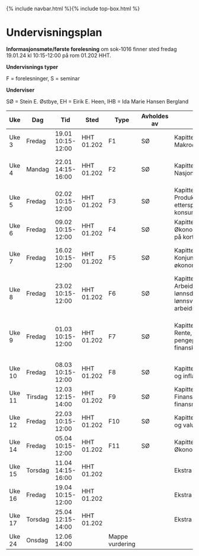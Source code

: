 {% include navbar.html %}{% include top-box.html %}
# Undervisningsplan

**Informasjonsmøte/første forelesning** om sok-1016 finner sted fredag 19.01.24 kl 10:15-12:00 på rom 01.202 HHT.    

**Undervisnings typer**

F = forelesninger, S = seminar

**Underviser**

SØ = Stein E. Østbye, EH = Eirik E. Heen, IHB = Ida Marie Hansen Bergland


| Uke | Dag | Tid | Sted | Type | Avholdes av| Tema | Video | Resurser |
|-----------|---|--------|--------|------------|----------|----------|------|-------|
| Uke 3 | Fredag |19.01 10:15-12:00 | HHT 01.202 | F1 | SØ |Kapittel 1: Makroøkonomi |  [Video](https://vimeo.com/501610409/eea0f3307d){:target="blank"} | |
| Uke 4 | Mandag |22.01 14:15-16:00 | HHT 01.202 | F2 | SØ |Kapittel 2: Nasjonalregnskapet |  [Video del1](https://vimeo.com/501613904/81d7c4e525){:target="blank"}  [Video del2](https://vimeo.com/504638984/efa8a23ab1){:target="blank"} | |
| Uke 5 | Fredag |02.02 10:15-12:00 | HHT 01.202 | F3 | SØ |Kapittel 3-4: Produksjon, tilbud, etterspørsel og konsum |  [Video del1](https://vimeo.com/506599392/df28453a9f){:target="blank"} [Video del2](https://vimeo.com/506890802/860c32c661){:target="blank"}| |
| Uke 6 | Fredag |09.02 10:15-12:00 | HHT 01.202 | F4 | SØ |Kapittel 5: Økonomisk aktivitet på kort sikt |  [Video](https://www.youtube.com/watch?v=M52pOMBhG3Y&ab_channel=ThomasGressnes){:target="blank"} | |
| Uke 7 | Fredag |16.02 10:15-12:00 | HHT 01.202 | F5 | SØ |Kapittel 6: Konjunkturer og økonomisk aktivitet |  [Video del1](https://www.youtube.com/watch?v=D-sqDgVsTz4&ab_channel=ThomasGressnes){:target="blank"} [Video del2](https://www.youtube.com/watch?v=YqR3Heuc-4g&ab_channel=ThomasGressnes){:target="blank"} | |
| Uke 8 | Fredag |23.02 10:15-12:00 | HHT 01.202 | F6 | SØ |Kapittel 7 og 8: Arbeidsmarked, lønnsdannelse, lønnsvekst og arbeidsledighet |  [Video del1](https://www.youtube.com/watch?v=CcYR4bmBnw8&ab_channel=ThomasGressnes){:target="blank"} [Video del2](https://www.youtube.com/watch?v=mSpzll5Vo14&ab_channel=ThomasGressnes){:target="blank"} | |
| Uke 9 | Fredag |01.03 10:15-12:00 | HHT 01.202 | F7 | SØ |Kapittel 9 og 10: Rente, pengepolitikk, og finanskriser |  [Video del1](https://www.youtube.com/watch?v=DeEmBjPoyvA&t=1083s&ab_channel=ThomasGressnes){:target="blank"} [Video del2](https://www.youtube.com/watch?v=WtHeoBtZdII&list=PLBUCAkNzSCdAKBWxZgSz3Rw_Kv9gk6MqC&index=18&t=378s&ab_channel=ThomasGressnes){:target="blank"}  [Video del3](https://www.youtube.com/watch?v=QAe5s51A1b0&list=PLBUCAkNzSCdAKBWxZgSz3Rw_Kv9gk6MqC&index=20&ab_channel=ThomasGressnes){:target="blank"} | |
| Uke 10 | Fredag | 08.03 10:15-12:00 | HHT 01.202 | F8 | SØ |Kapittel 11: Penger og inflasjon |   | |
| Uke 11 | Tirsdag |12.03 12:15-14:00 | HHT 01.202 | F9 | SØ |Kapittel 12-13: Finanspolitikk, finansmarkedet |  [Video](https://www.youtube.com/watch?v=caxVOnL8OnQ&list=PLBUCAkNzSCdAKBWxZgSz3Rw_Kv9gk6MqC&index=21&ab_channel=ThomasGressnes){:target="blank"} | |
| Uke 12 | Fredag |22.03 10:15-12:00 | HHT 01.202 | F10 | SØ |Kapittel 14: Valuta og valutamarked |   | |
| Uke 14 | Fredag |05.04 10:15-12:00 | HHT 01.202 | F11 | SØ | Kapittel 18: Økonomiskvekst |   | |
| Uke 15 | Torsdag |11.04 14:15-16:00 | HHT 01.202 |  |  | Ekstra |   | |
| Uke 16 | Fredag |19.04 10:15-12:00 | HHT 01.202  |  |  | Ekstra |   | |
| Uke 17 | Torsdag |25.04 12:15-14:00 | HHT 01.202 |  |  | Ekstra |   | |
| Uke 24 | Onsdag |12.06 14:00 | |   Mappe vurdering |

